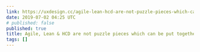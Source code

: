 ```yaml
---
link: https://uxdesign.cc/agile-lean-hcd-are-not-puzzle-pieces-which-can-be-put-together-d073e5144ec4
date: 2019-07-02 04:25 UTC
# published: false
published: true
title: Agile, Lean & HCD are not puzzle pieces which can be put together
tags: []
---
```



